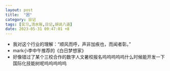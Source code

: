 ```yaml
---
layout: post
title:  "困"
category: 日记
tags: [实习,流水账,日记,胡说八道]
date: 2023-05-31 09:47:01 +8
---
```

- 我对这个行业的理解：“顺风而呼，声非加疾也，而闻者彰。”
- mark小李中午推荐的《白日梦想家》
- 好像错过了某个三校合作的数字人文暑校报名呜呜呜呜呜什么时候能开发一下国际化技能树呢呜呜呜呜呜